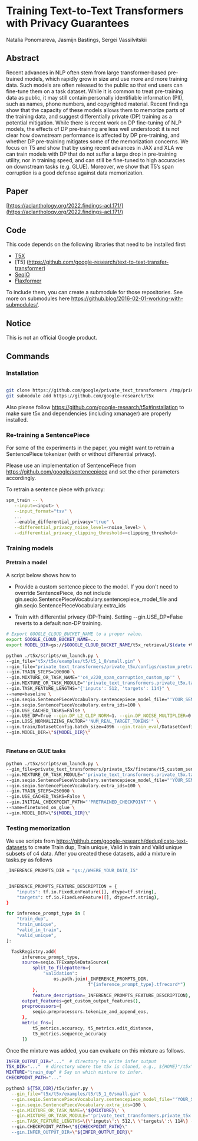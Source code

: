 # Training Text-to-Text Transformers with Privacy Guarantees

Natalia Ponomareva, Jasmijn Bastings, Sergei Vassilvitskii

## Abstract

Recent advances in NLP often stem from large transformer-based pre-trained models, which rapidly grow in size and use more and more training data. Such models are often released to the public so that end users can fine-tune them on a task dataset. While it is common to treat pre-training data as public, it may still contain personally identifiable information (PII), such as names, phone numbers, and copyrighted material. Recent findings show that the capacity of these models allows them to memorize parts of the training data, and suggest differentially private (DP) training as a potential mitigation. While there is recent work on DP fine-tuning of NLP models, the effects of DP pre-training are less well understood: it is not clear how downstream performance is affected by DP pre-training, and whether DP pre-training mitigates some of the memorization concerns. We focus on T5 and show that by using recent advances in JAX and XLA we can train models with DP that do not suffer a large drop in pre-training utility, nor in training speed, and can still be fine-tuned to high accuracies on downstream tasks (e.g. GLUE). Moreover, we show that T5’s span corruption is a good defense against data memorization.

## Paper

[https://aclanthology.org/2022.findings-acl.171/](https://aclanthology.org/2022.findings-acl.171/)


## Code

This code depends on the following libraries that need to be installed first:

- [T5X](https://github.com/google-research/t5x)
- [T5] (https://github.com/google-research/text-to-text-transfer-transformer)
- [SeqIO](https://github.com/google/seqio)
- [Flaxformer](https://github.com/google/flaxformer)

To include them, you can create a submodule for those repositories. See more
on submodules here https://github.blog/2016-02-01-working-with-submodules/.

## Notice

This is not an official Google product.


## Commands

### Installation
```sh

git clone https://github.com/google/private_text_transformers /tmp/private_text_transformers
git submodule add https://github.com/google-research/t5x
```

Also please follow https://github.com/google-research/t5x#installation to make
sure t5x and dependencies (including xmanager) are properly installed.


### Re-training a SentencePiece
For some of the experiments in the paper, you might want to retrain a SentencePiece
tokenizer (with or without differential privacy).

Please use an implementation of SentencePiece from https://github.com/google/sentencepiece
and set the other parameters accordingly.

To retrain a sentence piece with privacy:

```sh
spm_train -- \
   --input=<input> \
   --input_format="tsv" \
   ...
   --enable_differential_privacy="true" \
   --differential_privacy_noise_level=<noise_level> \
   --differential_privacy_clipping_threshold=<clipping_threshold>
```

### Training models

#### Pretrain a model

A script below shows how to

- Provide a custom sentence piece to the model. If you don't need to override
SentencePiece, do not include gin.seqio.SentencePieceVocabulary.sentencepiece_model_file and
gin.seqio.SentencePieceVocabulary.extra_ids

- Train with differential privacy (DP-Train). Setting --gin.USE_DP=False
reverts to a default non-DP training. 

```sh
# Export GOOGLE_CLOUD_BUCKET_NAME to a proper value.
export GOOGLE_CLOUD_BUCKET_NAME=...
export MODEL_DIR=gs://$GOOGLE_CLOUD_BUCKET_NAME/t5x_retrieval/$(date +%Y%m%d)

python ./t5x/scripts/xm_launch.py \
--gin_file="t5x/t5x/examples/t5/t5_1_0/small.gin" \
--gin_file="private_text_transformers/private_t5x/configs/custom_pretrain.gin" \
--gin.TRAIN_STEPS=100000 \
--gin.MIXTURE_OR_TASK_NAME="'c4_v220_span_corruption_custom_sp'" \
--gin.MIXTURE_OR_TASK_MODULE="'private_text_transformers.private_t5x.tasks'" \
--gin.TASK_FEATURE_LENGTHS="{'inputs': 512, 'targets': 114}" \
--name=baseline \
--gin.seqio.SentencePieceVocabulary.sentencepiece_model_file="'YOUR_SENTENCE_PIECE_FILE'" \
--gin.seqio.SentencePieceVocabulary.extra_ids=100 \
--gin.USE_CACHED_TASKS=False \
--gin.USE_DP=True --gin.DP_L2_CLIP_NORM=1. --gin.DP_NOISE_MULTIPLIER=0.5 \
--gin.LOSS_NORMALIZING_FACTOR="'NUM_REAL_TARGET_TOKENS'" \
--gin.train/DatasetConfig.batch_size=4096 --gin.train_eval/DatasetConfig.batch_size=4096 \
--gin.MODEL_DIR=\"${MODEL_DIR}\" 
 
``` 
  
#### Finetune on GLUE tasks

```sh
python ./t5x/scripts/xm_launch.py \
--gin_file=private_text_transformers/private_t5x/finetune/t5_custom_sentencepiece_small_glue.gin \
--gin.MIXTURE_OR_TASK_MODULE="'private_text_transformers.private_t5x.tasks'" \
--gin.seqio.SentencePieceVocabulary.sentencepiece_model_file="'YOUR_SENTENCE_PIECE_FILE'" \
--gin.seqio.SentencePieceVocabulary.extra_ids=100 \
--gin.TRAIN_STEPS=250000 \
--gin.USE_CACHED_TASKS=False \
--gin.INITIAL_CHECKPOINT_PATH="'PRETRAINED_CHECKPOINT'" \
--name=finetuned_on_glue \ 
--gin.MODEL_DIR=\"${MODEL_DIR}\"

```

### Testing memorization
We use scripts from https://github.com/google-research/deduplicate-text-datasets
to create Train dup, Train unique, Valid in train and Valid unique subsets of
c4 data.
After you created these datasets, add a mixture in tasks.py as follows

```sh
_INFERENCE_PROMPTS_DIR = "gs://WHERE_YOUR_DATA_IS"


_INFERENCE_PROMPTS_FEATURE_DESCRIPTION = {
    "inputs": tf.io.FixedLenFeature([], dtype=tf.string),
    "targets": tf.io.FixedLenFeature([], dtype=tf.string),
}

for inference_prompt_type in [
    "train_dup",
    "train_unique",
    "valid_in_train",
    "valid_unique",
]:

  TaskRegistry.add(
      inference_prompt_type,
      source=seqio.TFExampleDataSource(
          split_to_filepattern={
              "validation":
                  os.path.join(_INFERENCE_PROMPTS_DIR,
                               f"{inference_prompt_type}.tfrecord*")
          },
          feature_description=_INFERENCE_PROMPTS_FEATURE_DESCRIPTION),
      output_features=get_custom_output_features(),
      preprocessors={
          seqio.preprocessors.tokenize_and_append_eos,
      },
      metric_fns=[
          t5_metrics.accuracy, t5_metrics.edit_distance,
          t5_metrics.sequence_accuracy
      ])

```
 
Once the mixture was added, you can evaluate on this mixture as follows.

```sh
INFER_OUTPUT_DIR="..."  # directory to write infer output
T5X_DIR="..."  # directory where the t5x is cloned, e.g., ${HOME}"/t5x".
MIXTURE="train_dup" # Say on which mixture to infer.
CHECKPOINT_PATH="..."

python3 ${T5X_DIR}/t5x/infer.py \
  --gin_file="t5x/t5x/examples/t5/t5_1_0/small.gin" \
  --gin.seqio.SentencePieceVocabulary.sentencepiece_model_file="'YOUR_SENTENCE_PIECE_FILE'" \
  --gin.seqio.SentencePieceVocabulary.extra_ids=100 \
  --gin.MIXTURE_OR_TASK_NAME=\'${MIXTURE}\' \
  --gin.MIXTURE_OR_TASK_MODULE="'private_text_transformers.private_t5x.tasks'" \
  --gin.TASK_FEATURE_LENGTHS=\{\'inputs\':\ 512,\ \'targets\':\ 114\} --gin.DatasetConfig.split=\'validation\'
  --gin.CHECKPOINT_PATH=\"${CHECKPOINT_PATH}\" 
  --gin.INFER_OUTPUT_DIR=\"${INFER_OUTPUT_DIR}\" 
 

```  

